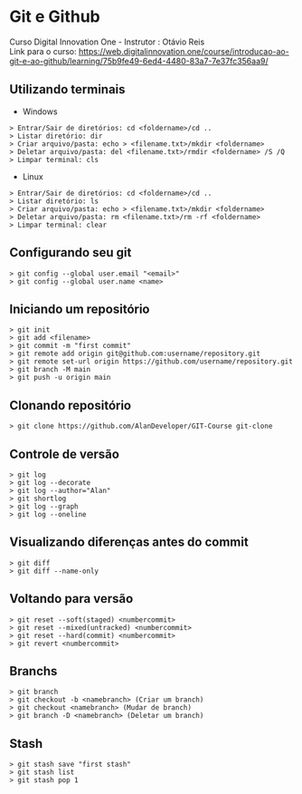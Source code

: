 ﻿# Git e Github

Curso Digital Innovation One - Instrutor : Otávio Reis<br>
Link para o curso: https://web.digitalinnovation.one/course/introducao-ao-git-e-ao-github/learning/75b9fe49-6ed4-4480-83a7-7e37fc356aa9/

## Utilizando terminais

* Windows 
```
> Entrar/Sair de diretórios: cd <foldername>/cd ..
> Listar diretório: dir
> Criar arquivo/pasta: echo > <filename.txt>/mkdir <foldername>
> Deletar arquivo/pasta: del <filename.txt>/rmdir <foldername> /S /Q
> Limpar terminal: cls
```
* Linux
```
> Entrar/Sair de diretórios: cd <foldername>/cd ..
> Listar diretório: ls
> Criar arquivo/pasta: echo > <filename.txt>/mkdir <foldername>
> Deletar arquivo/pasta: rm <filename.txt>/rm -rf <foldername>
> Limpar terminal: clear
```

## Configurando seu git
```
> git config --global user.email "<email>"
> git config --global user.name <name>
```

## Iniciando um repositório
```
> git init
> git add <filename>
> git commit -m "first commit"
> git remote add origin git@github.com:username/repository.git
> git remote set-url origin https://github.com/username/repository.git
> git branch -M main
> git push -u origin main
```

## Clonando repositório

```
> git clone https://github.com/AlanDeveloper/GIT-Course git-clone
```

## Controle de versão

```
> git log
> git log --decorate
> git log --author="Alan"
> git shortlog
> git log --graph
> git log --oneline
```

## Visualizando diferenças antes do commit

```
> git diff
> git diff --name-only
```

## Voltando para versão

```
> git reset --soft(staged) <numbercommit>
> git reset --mixed(untracked) <numbercommit>
> git reset --hard(commit) <numbercommit>
> git revert <numbercommit>
```

## Branchs

```
> git branch
> git checkout -b <namebranch> (Criar um branch)
> git checkout <namebranch> (Mudar de branch)
> git branch -D <namebranch> (Deletar um branch)
```

## Stash

```
> git stash save "first stash"
> git stash list
> git stash pop 1
```
